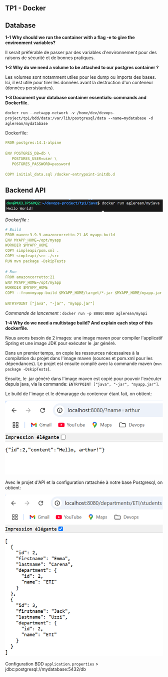 ## TP1 - Docker

## Database

**1-1 Why should we run the container with a flag -e to give the environment variables?**

Il serait préférable de passer par des variables d'environnement pour des raisons de sécurité et de bonnes pratiques.

**1-2 Why do we need a volume to be attached to our postgres container ?**

Les volumes sont notamment utiles pour les dump ou imports des bases. Ici, il est utile pour tirer les données avant la destruction d'un conteneur (données persistantes).

**1-3 Document your database container essentials: commands and Dockerfile.**

`docker run --net=app-network -v /home/dev/devops-project/tp1/bdd/data:/var/lib/postgresql/data --name=mydatabase
 -d  aglerean/mydatabase`

Dockerfile:
```yaml
FROM postgres:14.1-alpine

ENV POSTGRES_DB=db \
   POSTGRES_USER=user \
   POSTGRES_PASSWORD=password

COPY initial_data.sql /docker-entrypoint-initdb.d
```
## Backend API

![alt text](resources/image.png)

*Dockerfile :*
```yaml
# Build
FROM maven:3.9.9-amazoncorretto-21 AS myapp-build
ENV MYAPP_HOME=/opt/myapp 
WORKDIR $MYAPP_HOME
COPY simpleapi/pom.xml .
COPY simpleapi/src ./src
RUN mvn package -DskipTests

# Run
FROM amazoncorretto:21
ENV MYAPP_HOME=/opt/myapp 
WORKDIR $MYAPP_HOME
COPY --from=myapp-build $MYAPP_HOME/target/*.jar $MYAPP_HOME/myapp.jar

ENTRYPOINT ["java", "-jar", "myapp.jar"]
```

*Commande de lancement :* `docker run -p 8080:8080 aglerean/myapi`

**1-4 Why do we need a multistage build? And explain each step of this dockerfile.**

Nous avons besoin de 2 images: une image maven pour compiler l'applicatif Spring et une image JDK pour exécuter le .jar généré.

Dans un premier temps, on copie les ressources nécessaires à la compilation du projet dans l'image maven (sources et pom.xml pour les dépendances). Le projet est ensuite compilé avec la commande maven (`mvn package -DskipTests`).

Ensuite, le .jar généré dans l'image maven est copié pour pouvoir l'exécuter depuis java, via la commande: `ENTRYPOINT ["java", "-jar", "myapp.jar"]`.

Le build de l'image et le démaragge du conteneur étant fait, on obtient:

![alt text](resources/image-2.png)

Avec le projet d'API et la configuration rattachée à notre base Postgresql, on obtient:

![alt text](resources/image-3.png)

Configuration BDD `application.properties` > jdbc:postgresql://mydatabase:5432/db

